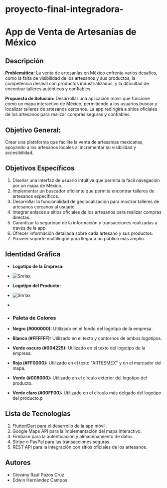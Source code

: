# proyecto-final-integradora-
# App de Venta de Artesanías de México

## Descripción

**Problemática:**
La venta de artesanías en México enfrenta varios desafíos, como la falta de visibilidad de los artesanos y sus productos, la competencia desleal con productos industrializados, y la dificultad de encontrar talleres auténticos y confiables.

**Propuesta de Solución:**
Desarrollar una aplicación móvil que funcione como un mapa interactivo de México, permitiendo a los usuarios buscar y localizar talleres de artesanos cercanos. La app redirigirá a sitios oficiales de los artesanos para realizar compras seguras y confiables.

## **Objetivo General:**
Crear una plataforma que facilite la venta de artesanías mexicanas, apoyando a los artesanos locales al incrementar su visibilidad y accesibilidad.

## Objetivos Específicos
1. Diseñar una interfaz de usuario intuitiva que permita la fácil navegación por un mapa de México.
2. Implementar un buscador eficiente que permita encontrar talleres de artesanos específicos.
3. Desarrollar la funcionalidad de geolocalización para mostrar talleres de artesanos cercanos al usuario.
4. Integrar enlaces a sitios oficiales de los artesanos para realizar compras directas.
5. Garantizar la seguridad de la información y transacciones realizadas a través de la app.
6. Ofrecer información detallada sobre cada artesano y sus productos.
7. Proveer soporte multilingüe para llegar a un público más amplio.

## Identidad Gráfica
- **Logotipo de la Empresa:**
- ![Snrlax](https://github.com/giova0412/proyecto-final-integradora-/blob/main/1e2aead0-77b4-4ad6-8285-d8444debbfeb.jpeg)
  
- **Logotipo del Producto:**
- ![Snrlax](https://github.com/giova0412/proyecto-final-integradora-/blob/main/IMG_3982.png)
- 
- ### Paleta de Colores
- **Negro (#000000):** Utilizado en el fondo del logotipo de la empresa.
- **Blanco (#FFFFFF):** Utilizado en el texto y contornos de ambos logotipos.
- **Verde oscuro (#004225):** Utilizado en el texto del logotipo de la empresa.
- **Rojo (#FF0000):** Utilizado en el texto "ARTESMEX" y en el marcador del mapa.
- **Verde (#008000):** Utilizado en el círculo exterior del logotipo del producto.
- **Verde claro (#00FF00):** Utilizado en el círculo más delgado del logotipo del producto.p
## Lista de Tecnologías
1. Flutter/Dart para el desarrollo de la app móvil.
2. Google Maps API para la implementación del mapa interactivo.
3. Firebase para la autenticación y almacenamiento de datos.
4. Stripe o PayPal para las transacciones seguras.
5. REST API para la integración con sitios oficiales de los artesanos.

## Autores
- Giovany Raúl Pazos Cruz 
- Edwin Hernández Campos
